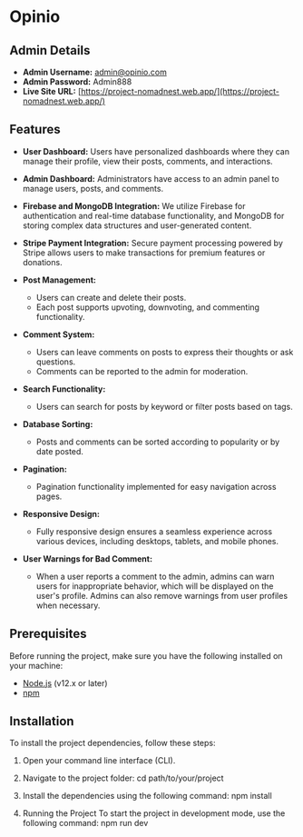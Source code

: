 # Opinio

## Admin Details

- **Admin Username:** admin@opinio.com
- **Admin Password:** Admin888
- **Live Site URL:** [https://project-nomadnest.web.app/](https://project-nomadnest.web.app/)

## Features

- **User Dashboard:** Users have personalized dashboards where they can manage their profile, view their posts, comments, and interactions.

- **Admin Dashboard:** Administrators have access to an admin panel to manage users, posts, and comments.

- **Firebase and MongoDB Integration:** We utilize Firebase for authentication and real-time database functionality, and MongoDB for storing complex data structures and user-generated content.

- **Stripe Payment Integration:** Secure payment processing powered by Stripe allows users to make transactions for premium features or donations.

- **Post Management:**
   - Users can create and delete their posts.
   - Each post supports upvoting, downvoting, and commenting functionality.

- **Comment System:**
   - Users can leave comments on posts to express their thoughts or ask questions.
   - Comments can be reported to the admin for moderation.

- **Search Functionality:**
    - Users can search for posts by keyword or filter posts based on tags.

- **Database Sorting:**
    - Posts and comments can be sorted according to popularity or by date posted.

- **Pagination:**
    - Pagination functionality implemented for easy navigation across pages.

- **Responsive Design:**
    - Fully responsive design ensures a seamless experience across various devices, including desktops, tablets, and mobile phones.

- **User Warnings for Bad Comment:**
   - When a user reports a comment to the admin, admins can warn users for inappropriate behavior, which will be displayed on the user's profile. Admins can also remove warnings from user profiles when necessary.


## Prerequisites

Before running the project, make sure you have the following installed on your machine:
- [Node.js](https://nodejs.org/) (v12.x or later)
- [npm](https://www.npmjs.com/)

## Installation

To install the project dependencies, follow these steps:

1. Open your command line interface (CLI).

2. Navigate to the project folder:
   cd path/to/your/project

3. Install the dependencies using the following command:
npm install

4. Running the Project
To start the project in development mode, use the following command:
npm run dev
